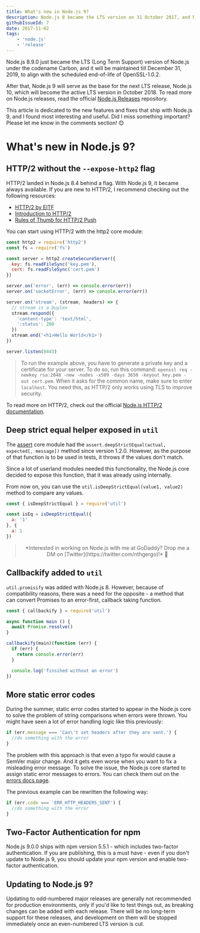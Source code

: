 ```yaml
---
title: What's new in Node.js 9?
description: Node.js 8 became the LTS version on 31 October 2017, and Node.js 9 became the current Node.js version
githubIssueId: 7
date: 2017-11-02
tags:
    - 'node.js'
    - 'release'
---
```


Node.js 8.9.0 just became the LTS (Long Term Support) version of Node.js under the codename  Carbon, and it will be maintained till December 31, 2019, to align with the scheduled end-of-life of OpenSSL-1.0.2.

After that, Node.js 9 will serve as the base for the next LTS release, Node.js 10, which will become the active LTS version in October 2018. To read more on Node.js releases, read the official [Node.js Releases](https://github.com/nodejs/Release) repository.

This article is dedicated to the new features and fixes that ship with Node.js 9, and I found most interesting and useful. Did I miss something important? Please let me know in the comments section! 😊

# What's new in Node.js 9?

## HTTP/2 without the `--expose-http2` flag

HTTP/2 landed in Node.js 8.4 behind a flag. With Node.js 9, it became always available. If you are
new to  HTTP/2, I recommend checking out the following resources:

* [HTTP/2 by EITF](https://http2.github.io/)
* [Introduction to HTTP/2](https://developers.google.com/web/fundamentals/performance/http2/)
* [Rules of Thumb for HTTP/2 Push](https://docs.google.com/document/d/1K0NykTXBbbbTlv60t5MyJvXjqKGsCVNYHyLEXIxYMv0/edit)

You can start using HTTP/2 with the http2 core module:

```javascript
const http2 = require('http2')
const fs = require('fs')

const server = http2.createSecureServer({
  key: fs.readFileSync('key.pem'),
  cert: fs.readFileSync('cert.pem')
})

server.on('error', (err) => console.error(err))
server.on('socketError', (err) => console.error(err))

server.on('stream', (stream, headers) => {
  // stream is a Duplex
  stream.respond({
    'content-type': 'text/html',
    ':status': 200
  })
  stream.end('<h1>Hello World</h1>')
})

server.listen(8443)
```

> To run the example above, you have to generate a private key and a certificate for your server. To do so, run this command: `openssl req -newkey rsa:2048 -new -nodes -x509 -days 3650 -keyout key.pem -out cert.pem`. When it asks for the common name, make sure to enter `localhost`. You need this, as HTTP/2 only works using TLS to improve security.

To read more on HTTP/2, check out the official [Node.js HTTP/2 documentation](https://nodejs.org/api/http2.html).

## Deep strict equal helper exposed in `util`

The [assert](https://nodejs.org/api/assert.html) core module had the `assert.deepStrictEqual(actual, expected[, message])` method since version 1.2.0. However, as the purpose of that function is to be used in tests, it throws if the values don't match.

Since a lot of userland modules needed this functionality, the Node.js core decided to expose this function, that it was already using internally.

From now on, you can use the `util.isDeepStrictEqual(value1, value2)` method to compare any values.

```javascript
const { isDeepStrictEqual } = require('util')

const isEq = isDeepStrictEqual({
  a: '1'
}, {
  a: 1
})
```

> <center>*Interested in working on Node.js with me at GoDaddy? Drop me a DM on [Twitter](https://twitter.com/nthgergo)!* 🤗</center>

## Callbackify added to `util`

`util.promisify` was added with Node.js 8. However, because of compatibility reasons, there was a need for the opposite - a method that can convert Promises to an error-first, callback taking function.

```javascript
const { callbackify } = require('util')

async function main () {
  await Promise.resolve()
}

callbackify(main)(function (err) {
  if (err) {
    return console.error(err)
  }

  console.log('finsihed without an error')
})
```


## More static error codes

During the summer, static error codes started to appear in the Node.js core to solve the problem of string comparisons when errors were thrown. You might have seen a lot of error handling logic like this previously:

```javascript
if (err.message === 'Can\'t set headers after they are sent.') {
  //do something with the error
}
```

The problem with this approach is that even a typo fix would cause a SemVer major change. And it gets even worse when you want to fix a misleading error message. To solve the issue, the Node.js core started to assign static error messages to errors. You can check them out on the [errors docs page](https://nodejs.org/api/errors.html#errors_node_js_error_codes).

The previous example can be rewritten the following way:

```javascript
if (err.code === 'ERR_HTTP_HEADERS_SENT') {
  //do something with the error
}
```

## Two-Factor Authentication for npm

Node.js 9.0.0 ships with npm version 5.5.1 - which includes two-factor authentication. If you are publishing, this is a must have - even if you don't update to Node.js 9, you should update your npm version and enable two-factor authentication.

## Updating to Node.js 9?

Updating to odd-numbered major releases are generally not recommended for production environments, only if you'd like to test things out, as breaking changes can be added with each release. There will be no long-term support for these releases, and development on them will be stopped immediately once an even-numbered LTS version is cut.
